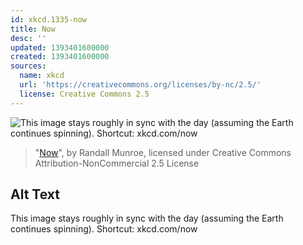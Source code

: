 ```yaml
---
id: xkcd.1335-now
title: Now
desc: ''
updated: 1393401600000
created: 1393401600000
sources:
  name: xkcd
  url: 'https://creativecommons.org/licenses/by-nc/2.5/'
  license: Creative Commons 2.5
---
```

![This image stays roughly in sync with the day (assuming the Earth continues spinning). Shortcut: xkcd.com/now](https://imgs.xkcd.com/comics/now.png)
> "[Now](https://xkcd.com/1335/)", by Randall Munroe, licensed under Creative Commons Attribution-NonCommercial 2.5 License

## Alt Text
This image stays roughly in sync with the day (assuming the Earth continues spinning). Shortcut: xkcd.com/now
